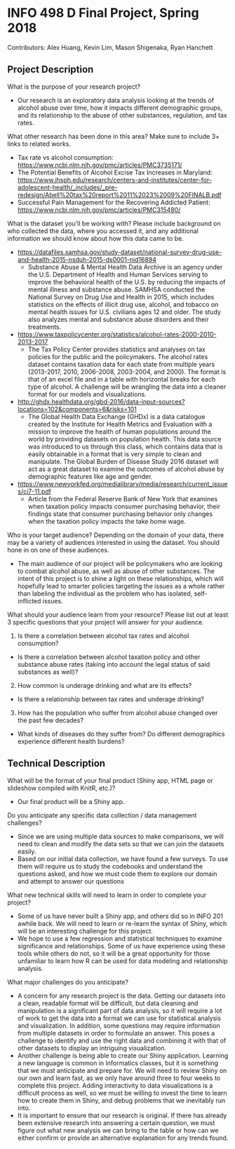 # INFO 498 D Final Project, Spring 2018

Contributors: Alex Huang, Kevin Lim, Mason Shigenaka, Ryan Hanchett

## Project Description

What is the purpose of your research project?
* Our research is an exploratory data analysis looking at the trends of alcohol abuse over time, how it impacts different demographic groups, and its relationship to the abuse of other substances, regulation, and tax rates.

What other research has been done in this area? Make sure to include 3+ links to related works.
* Tax rate vs alcohol consumption: https://www.ncbi.nlm.nih.gov/pmc/articles/PMC3735171/
* The Potential Benefits of Alcohol Excise Tax Increases in Maryland: https://www.jhsph.edu/research/centers-and-institutes/center-for-adolescent-health/_includes/_pre-redesign/Abell%20tax%20report%2011%2023%2009%20FINALB.pdf
* Successful Pain Management for the Recovering Addicted Patient: https://www.ncbi.nlm.nih.gov/pmc/articles/PMC315480/

What is the dataset you'll be working with?  Please include background on who collected the data, where you accessed it, and any additional information we should know about how this data came to be.
* https://datafiles.samhsa.gov/study-dataset/national-survey-drug-use-and-health-2015-nsduh-2015-ds0001-nid16894
  * Substance Abuse & Mental Health Data Archive is an agency under the U.S. Department of Health and Human Services serving to improve the behavioral health of the U.S. by reducing the impacts of mental illness and substance abuse. SAMHSA conducted the National Survey on Drug Use and Health in 2015, which includes statistics on the effects of illicit drug use, alcohol, and tobacco on mental health issues for U.S. civilians ages 12 and older. The study also analyzes mental and substance abuse disorders and their treatments. 
* https://www.taxpolicycenter.org/statistics/alcohol-rates-2000-2010-2013-2017
  * The Tax Policy Center provides statistics and analyses on tax policies for the public and the policymakers. The alcohol rates dataset contains taxation data for each state from multiple years (2013-2017, 2010, 2006-2008, 2003-2004, and 2000). The format is that of an excel file and in a table with horizontal breaks for each type of alcohol. A challenge will be wrangling the data into a cleaner format for our models and visualizations.
* http://ghdx.healthdata.org/gbd-2016/data-input-sources?locations=102&components=6&risks=101
  * The Global Health Data Exchange (GHDx) is a data catalogue created by the Institute for Health Metrics and Evaluation with a mission to improve the health of human populations around the world by providing datasets on population health. This data source was introduced to us through this class, which contains data that is easily obtainable in a format that is very simple to clean and manipulate. The Global Burden of Disease Study 2016 dataset will act as a great dataset to examine the outcomes of alcohol abuse by demographic features like age and gender.
* https://www.newyorkfed.org/medialibrary/media/research/current_issues/ci7-11.pdf
  * Article from the Federal Reserve Bank of New York that examines when taxation policy impacts consumer purchasing behavior, their findings state that consumer purchasing behavior only changes when the taxation policy impacts the take home wage.

Who is your target audience?  Depending on the domain of your data, there may be a variety of audiences interested in using the dataset. You should hone in on one of these audiences.
* The main audience of our project will be policymakers who are looking to combat alcohol abuse, as well as abuse of other substances. The intent of this project is to shine a light on these relationships, which will hopefully lead to smarter policies targeting the issues as a whole rather than labeling the individual as the problem who has isolated, self-inflicted issues.

What should your audience learn from your resource? Please list out at least 3 specific questions that your project will answer for your audience.
1. Is there a correlation between alcohol tax rates and alcohol consumption?
  * Is there a correlation between alcohol taxation policy and other substance abuse rates (taking into account the legal status of said substances as well)?
2. How common is underage drinking and what are its effects? 
  * Is there a relationship between tax rates and underage drinking?
3. How has the population who suffer from alcohol abuse changed over the past few decades? 
  * What kinds of diseases do they suffer from? Do different demographics experience different health burdens?
 

## Technical Description
What will be the format of your final product (Shiny app, HTML page or slideshow compiled with KnitR, etc.)?
* Our final product will be a Shiny app.

Do you anticipate any specific data collection / data management challenges?
* Since we are using multiple data sources to make comparisons, we will need to clean and modify the data sets so that we can join the datasets easily.
* Based on our initial data collection, we have found a few surveys. To use them will require us to study the codebooks and understand the questions asked, and how we must code them to explore our domain and attempt to answer our questions

What new technical skills will need to learn in order to complete your project?
* Some of us have never built a Shiny app, and others did so in INFO 201 awhile back. We will need to learn or re-learn the syntax of Shiny, which will be an interesting challenge for this project.
* We hope to use a few regression and statistical techniques to examine significance and relationships. Some of us have experience using these tools while others do not, so it will be a great opportunity for those unfamiliar to learn how R can be used for data modeling and relationship analysis.

What major challenges do you anticipate?
* A concern for any research project is the data. Getting our datasets into a clean, readable format will be difficult, but data cleaning and manipulation is a significant part of data analysis, so it will require a lot of work to get the data into a format we can use for statistical analysis and visualization. In addition, some questions may require information from multiple datasets in order to formulate an answer. This poses a challenge to identify and use the right data and combining it with that of other datasets to display an intriguing visualization.
* Another challenge is being able to create our Shiny application. Learning a new language is common in Informatics classes, but it is something that we must anticipate and prepare for. We will need to review Shiny on our own and learn fast, as we only have around three to four weeks to complete this project. Adding interactivity to data visualizations is a difficult process as well, so we must be willing to invest the time to learn how to create them in Shiny, and debug problems that we inevitably run into.
* It is important to ensure that our research is original. If there has already been extensive research into answering a certain question, we must figure out what new analysis we can bring to the table or how can we either confirm or provide an alternative explanation for any trends found.

